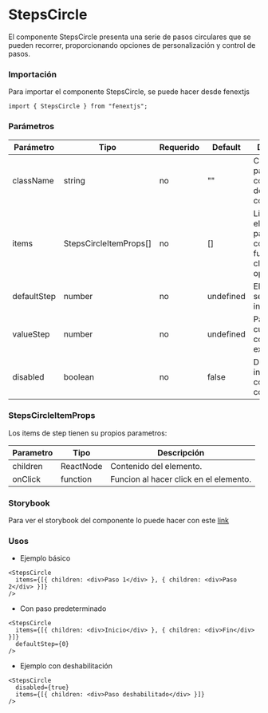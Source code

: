 # StepsCircle

El componente StepsCircle presenta una serie de pasos circulares que se pueden recorrer, proporcionando opciones de personalización y control de pasos.

### Importación

Para importar el componente StepsCircle, se puede hacer desde fenextjs

```tsx copy
import { StepsCircle } from "fenextjs";
```

### Parámetros

| Parámetro   | Tipo                   | Requerido | Default   | Descripcion                                                               |
| ----------- | ---------------------- | --------- | --------- | ------------------------------------------------------------------------- |
| className   | string                 | no        | ""        | Clase CSS para el contenedor del componente.                              |
| items       | StepsCircleItemProps[] | no        | []        | Lista de elementos de paso con contenido y funciones de click opcionales. |
| defaultStep | number                 | no        | undefined | El paso que se mostrará inicialmente.                                     |
| valueStep   | number                 | no        | undefined | Paso actual cuando se controla externamente.                              |
| disabled    | boolean                | no        | false     | Deshabilita la interacción con el componente.                             |

### StepsCircleItemProps

Los items de step tienen su propios parametros:

| Parametro | Tipo      | Descripción                            |
| --------- | --------- | -------------------------------------- |
| children  | ReactNode | Contenido del elemento.                |
| onClick   | function  | Funcion al hacer click en el elemento. |

### Storybook

Para ver el storybook del componente lo puede hacer con este [link](https://fenextjs-component-storybook.vercel.app/?path=/story/stepscircle-stepscircle--index)

### Usos

- Ejemplo básico

```tsx copy
<StepsCircle
  items={[{ children: <div>Paso 1</div> }, { children: <div>Paso 2</div> }]}
/>
```

- Con paso predeterminado

```tsx copy
<StepsCircle
  items={[{ children: <div>Inicio</div> }, { children: <div>Fin</div> }]}
  defaultStep={0}
/>
```

- Ejemplo con deshabilitación

```tsx copy
<StepsCircle
  disabled={true}
  items={[{ children: <div>Paso deshabilitado</div> }]}
/>
```
